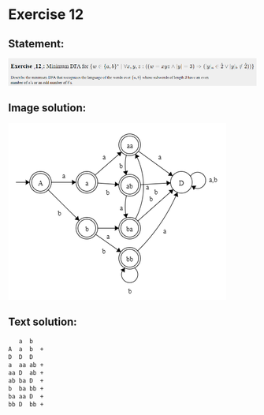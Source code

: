 # Exercise 12

## Statement:
![Statement](https://github.com/AdriCri22/Teoria-Computacion-TC-FIB/blob/main/DFA/12/Statement_12.png)

## Image solution:
![Solution](https://github.com/AdriCri22/Teoria-Computacion-TC-FIB/blob/main/DFA/12/Image_sol_12.png)

## Text solution:
       a  b 
    A  a  b  +
    D  D  D 
    a  aa ab +
    aa D  ab +
    ab ba D  +
    b  ba bb +
    ba aa D  +
    bb D  bb +
